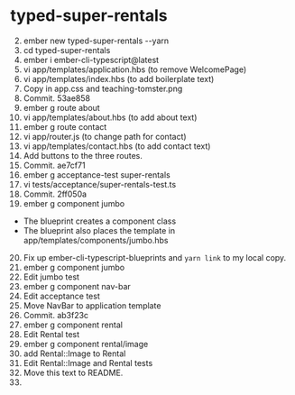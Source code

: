 # typed-super-rentals
 
2. ember new typed-super-rentals --yarn  
3. cd typed-super-rentals
4. ember i ember-cli-typescript@latest
5. vi app/templates/application.hbs (to remove WelcomePage)
6. vi app/templates/index.hbs (to add boilerplate text)
7. Copy in app.css and teaching-tomster.png
8. Commit. 53ae858
9. ember g route about
10. vi app/templates/about.hbs (to add about text)
11. ember g route contact
12. vi app/router.js (to change path for contact)
13. vi app/templates/contact.hbs (to add contact text)
14. Add <LinkTo> buttons to the three routes.
15. Commit. ae7cf71
16. ember g acceptance-test super-rentals
17. vi tests/acceptance/super-rentals-test.ts
18. Commit. 2ff050a
19. ember g component jumbo
  * The blueprint creates a component class
  * The blueprint also places the template in app/templates/components/jumbo.hbs
20. Fix up ember-cli-typescript-blueprints and `yarn link` to my local copy.
21. ember g component jumbo
22. Edit jumbo test
23. ember g component nav-bar
24. Edit acceptance test
25. Move NavBar to application template
26. Commit. ab3f23c
27. ember g component rental
28. Edit Rental test
29. ember g component rental/image
30. add Rental::Image to Rental
31. Edit Rental::Image and Rental tests
32. Move this text to README.
33. 
